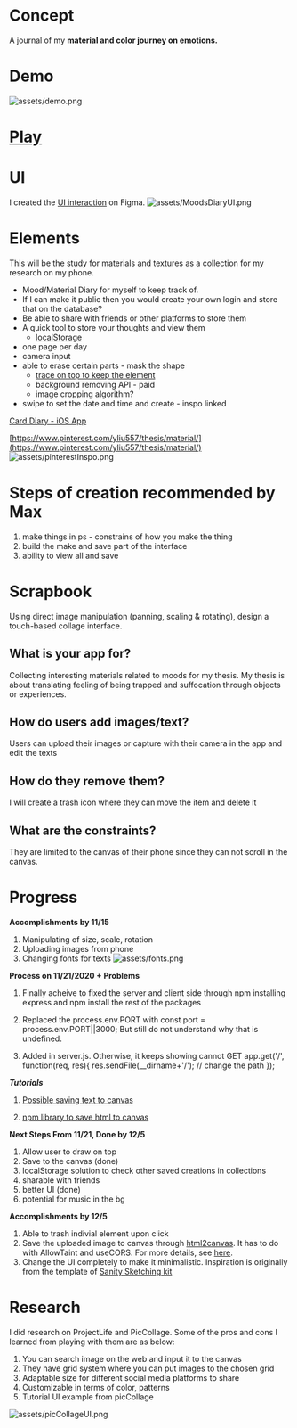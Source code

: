 # Concept

A journal of my **material and color journey on emotions.** 

# Demo

![assets/demo.png](assets/demo.png)
# [Play](https://moods101.netlify.app/)

# UI 
I created the [UI interaction](https://www.figma.com/proto/ak6rx7JdfrHBLeLCZsGZS6/Moods-Diary-App_Final?node-id=102%3A2523&scaling=min-zoom) on Figma. 
![assets/MoodsDiaryUI.png](assets/MoodsDiaryUI.png)

# Elements

This will be the study for materials and textures as a collection for my research on my phone. 

- Mood/Material Diary for myself to keep track of.
- If I can make it public then you would create your own login and store that on the database?
- Be able to share with friends or other platforms to store them
- A quick tool to store your thoughts and view them
    - [localStorage](https://developer.mozilla.org/en-US/docs/Web/API/Window/localStorage)
- one page per day
- camera input
- able to erase certain parts - mask the shape
    - [trace on top to keep the element](https://candle.itch.io/flatpack)
    - background removing API - paid
    - image cropping algorithm?
- swipe to set the date and time and create - inspo linked

[Card Diary - iOS App](https://www.behance.net/gallery/59120015/Card-Diary-iOS-App?isa0=1)

[https://www.pinterest.com/yliu557/thesis/material/](https://www.pinterest.com/yliu557/thesis/material/)
![assets/pinterestInspo.png](assets/pinterestInspo.png)

# Steps of creation recommended by Max

1. make things in ps - constrains of how you make the thing 
2. build the make and save part of the interface 
3. ability to view all and save 

# Scrapbook

Using direct image manipulation (panning, scaling & rotating), design a touch-based collage interface.

## **What is your app for?**

Collecting interesting materials related to moods for my thesis. My thesis is about translating feeling of being trapped and suffocation through objects or experiences. 

## **How do users add images/text?**

Users can upload their images or capture with their camera in the app and edit the texts

## **How do they remove them?**

I will create a trash icon where they can move the item and delete it

## **What are the constraints?**

They are limited to the canvas of their phone since they can not scroll in the canvas. 

# Progress


**Accomplishments by 11/15** 

1. Manipulating of size, scale, rotation
2. Uploading images from phone 
3. Changing fonts for texts 
![assets/fonts.png](assets/fonts.png)

**Process on 11/21/2020 + Problems**
1. Finally acheive to fixed the server and client side through npm installing express and npm install the rest of the packages 
2. Replaced the process.env.PORT with const port = process.env.PORT||3000; But still do not understand why that is undefined. 

3. Added in server.js. Otherwise, it keeps showing cannot GET
app.get('/', function(req, res){
  res.sendFile(__dirname+'/'); // change the path 
});

***Tutorials***
1. [Possible saving text to canvas](https://stackoverflow.com/questions/31570798/how-to-make-html-div-with-text-over-image-downloadable-savable-for-users)

2. [npm library to save html to canvas](http://html2canvas.hertzen.com/)

**Next Steps From 11/21, Done by 12/5** 

1. Allow user to draw on top 
2. Save to the canvas (done)
3. localStorage solution to check other saved creations in collections 
4. sharable with friends 
5. better UI (done)
6. potential for music in the bg 

**Accomplishments by 12/5** 

1. Able to trash indivial element upon click 
2. Save the uploaded image to canvas through [html2canvas](http://html2canvas.hertzen.com/). It has to do with AllowTaint and useCORS. For more details, see [here](https://github.com/niklasvh/html2canvas/issues/722). 
3. Change the UI completely to make it minimalistic. Inspiration is originally from the template of [Sanity Sketching kit](https://www.figma.com/community/file/898186441853776318)


# Research

I did research on ProjectLife and PicCollage. Some of the pros and cons I learned from playing with them are as below:

1. You can search image on the web and input it to the canvas
2. They have grid system where you can put images to the chosen grid 
3. Adaptable size for different social media platforms to share
4. Customizable in terms of color, patterns
5. Tutorial UI example from picCollage 

![assets/picCollageUI.png](assets/picCollageUI.png)